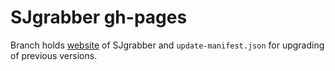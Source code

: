 # SJgrabber gh-pages

Branch holds [website](http://majodev.github.io/sjgrabber) of SJgrabber and `update-manifest.json` for upgrading of previous versions.